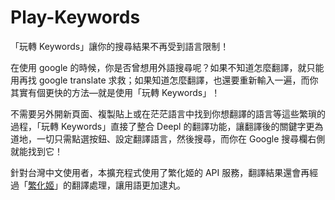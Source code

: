 # Play-Keywords
「玩轉 Keywords」讓你的搜尋結果不再受到語言限制！

在使用 google 的時候，你是否曾想用外語搜尋呢？如果不知道怎麼翻譯，就只能用再找 google translate 求救；如果知道怎麼翻譯，也還要重新輸入一遍，而你其實有個更快的方法—就是使用「玩轉 Keywords」！

不需要另外開新頁面、複製貼上或在茫茫語言中找到你想翻譯的語言等這些繁瑣的過程，「玩轉 Keywords」直接了整合 Deepl 的翻譯功能，讓翻譯後的關鍵字更為道地，一切只需點選按鈕、設定翻譯語言，然後搜尋，而你在 Google 搜尋欄右側就能找到它！

針對台灣中文使用者，本擴充程式使用了繁化姬的 API 服務，翻譯結果還會再經過「[繁化姬](https://zhconvert.org/)」的翻譯處理，讓用語更加逮丸。
